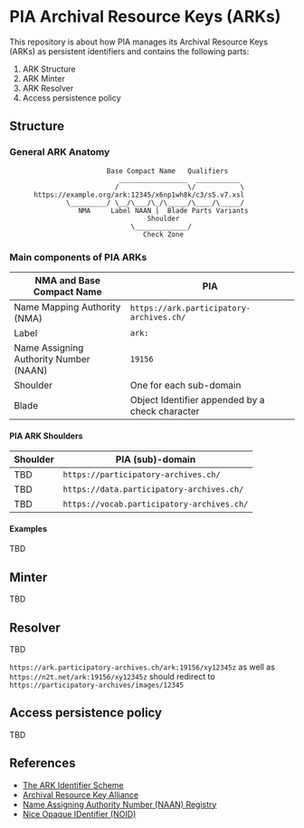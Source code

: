 # PIA Archival Resource Keys (ARKs)
This repository is about how PIA manages its Archival Resource Keys (ARKs) as persistent identifiers and contains the following parts:

1. ARK Structure
2. ARK Minter
3. ARK Resolver
4. Access persistence policy

## Structure
### General ARK Anatomy

```
                        Base Compact Name   Qualifiers
                           _________________  ___________
                          /                 \/           \
      https://example.org/ark:12345/x6np1wh8k/c3/s5.v7.xsl
              \_________/ \__/\___/\_/\_____/\____/\_____/
                 NMA     Label NAAN |  Blade Parts Variants
                                  Shoulder
                              \_____________/
                                 Check Zone

```
### Main components of PIA ARKs

| **NMA and Base Compact Name** | **PIA**                                                     |
|------------------------|-------------------------------------------------------------|
| Name Mapping Authority (NMA)                    | `https://ark.participatory-archives.ch/`                    |
| Label                  | `ark:`                                                         |
| Name Assigning Authority Number (NAAN)                   | `19156`                                                         |
| Shoulder         | One for each sub-domain |
| Blade         | Object Identifier appended by a check character |

#### PIA ARK Shoulders

| **Shoulder** | **PIA (sub)-domain**                       |
|---------------|--------------------------------------------|
| TBD           | `https://participatory-archives.ch/`       |
| TBD           | `https://data.participatory-archives.ch/`  |
| TBD           | `https://vocab.participatory-archives.ch/` |

#### Examples
TBD

## Minter
TBD

## Resolver
TBD

`https://ark.participatory-archives.ch/ark:19156/xy12345z` as well as `https://n2t.net/ark:19156/xy12345z` should redirect to `https://participatory-archives/images/12345`

## Access persistence policy
TBD

## References
- [The ARK Identifier Scheme](https://datatracker.ietf.org/doc/html/draft-kunze-ark-34)
- [Archival Resource Key Alliance](https://arks.org/)
- [Name Assigning Authority Number (NAAN) Registry](https://n2t.net/e/pub/naan_registry.txt)
- [Nice Opaque IDentifier (NOID)](http://n2t.net/e/noid.html)
